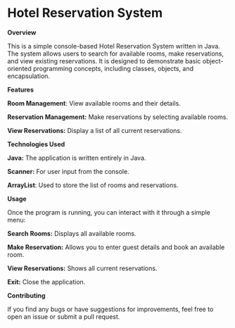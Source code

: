 # Hotel Reservation System


**Overview**

This is a simple console-based Hotel Reservation System written in Java. The system allows users to search for available rooms, make reservations, and view existing reservations. It is designed to demonstrate basic object-oriented programming concepts, including classes, objects, and encapsulation.


**Features**

**Room Management**: View available rooms and their details.

**Reservation Management:** Make reservations by selecting available rooms.

**View Reservations:** Display a list of all current reservations.

**Technologies Used**

**Java:** The application is written entirely in Java.

**Scanner:** For user input from the console.

**ArrayList**: Used to store the list of rooms and reservations.


**Usage**

Once the program is running, you can interact with it through a simple menu:

**Search Rooms:** Displays all available rooms.

**Make Reservation:** Allows you to enter guest details and book an available room.

**View Reservations:** Shows all current reservations.

**Exit:** Close the application.


**Contributing**

If you find any bugs or have suggestions for improvements, feel free to open an issue or submit a pull request.
